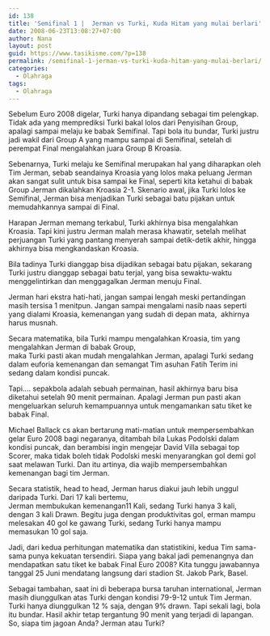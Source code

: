 ```yaml
---
id: 138
title: 'Semifinal 1 |  Jerman vs Turki, Kuda Hitam yang mulai berlari'
date: 2008-06-23T13:08:27+07:00
author: Nana
layout: post
guid: https://www.tasikisme.com/?p=138
permalink: /semifinal-1-jerman-vs-turki-kuda-hitam-yang-mulai-berlari/
categories:
  - Olahraga
tags:
  - Olahraga
---
```

Sebelum Euro 2008 digelar, Turki hanya dipandang sebagai tim pelengkap. Tidak ada yang memprediksi Turki bakal lolos dari Penyisihan Group, apalagi sampai melaju ke babak Semifinal. Tapi bola itu bundar, Turki justru jadi wakil dari Group A yang mampu sampai di Semifinal, setelah di perempat Final mengalahkan juara Group B Kroasia.

Sebenarnya, Turki melaju ke Semifinal merupakan hal yang diharapkan oleh Tim Jerman, sebab seandainya Kroasia yang lolos maka peluang Jerman akan sangat sulit untuk bisa sampai ke Final, seperti kita ketahui di babak Group Jerman dikalahkan Kroasia 2-1. Skenario awal, jika Turki lolos ke Semifinal, Jerman bisa menjadikan Turki sebagai batu pijakan untuk memudahkannya sampai di Final.

Harapan Jerman memang terkabul, Turki akhirnya bisa mengalahkan Kroasia. Tapi kini justru Jerman malah merasa khawatir, setelah melihat perjuangan Turki yang pantang menyerah sampai detik-detik akhir, hingga akhirnya bisa mengkandaskan Kroasia.

Bila tadinya Turki dianggap bisa dijadikan sebagai batu pijakan, sekarang Turki justru dianggap sebagai batu terjal, yang bisa sewaktu-waktu menggelintirkan dan menggagalkan Jerman menuju Final.

Jerman hari ekstra hati-hati, jangan sampai lengah meski pertandingan masih tersisa 1 menitpun. Jangan sampai mengalami nasib naas seperti yang dialami Kroasia, kemenangan yang sudah di depan mata,  akhirnya harus musnah.

Secara matematika, bila Turki mampu mengalahkan Kroasia, tim yang mengalahkan Jerman di babak Group,  
maka Turki pasti akan mudah mengalahkan Jerman, apalagi Turki sedang dalam euforia kemenangan dan semangat Tim asuhan Fatih Terim ini sedang dalam kondisi puncak.

Tapi…. sepakbola adalah sebuah permainan, hasil akhirnya baru bisa diketahui setelah 90 menit permainan. Apalagi Jerman pun pasti akan mengeluarkan seluruh kemampuannya untuk mengamankan satu tiket ke babak Final.

Michael Ballack cs akan bertarung mati-matian untuk mempersembahkan gelar Euro 2008 bagi negaranya, ditambah bila Lukas Podolski dalam kondisi puncak, dan berambisi ingin mengejar David Villa sebagai top Scorer, maka tidak boleh tidak Podolski meski menyarangkan gol demi gol saat melawan Turki. Dan itu artinya, dia wajib mempersembahkan kemenangan bagi tim Jerman.

Secara statistik, head to head, Jerman harus diakui jauh lebih unggul daripada Turki. Dari 17 kali bertemu,  
Jerman membukukan kemenangan11 Kali, sedang Turki hanya 3 kali, dengan 3 kali Drawn. Begitu juga dengan produktivitas gol, erman mampu melesakan 40 gol ke gawang Turki, sedang Turki hanya mampu memasukan 10 gol saja.

Jadi, dari kedua perhitungan matematika dan statistikini, kedua Tim sama-sama punya kekuatan tersendiri. Siapa yang bakal jadi pemenangnya dan mendapatkan satu tiket ke babak Final Euro 2008? Kita tunggu jawabannya tanggal 25 Juni mendatang langsung dari stadion St. Jakob Park, Basel.

Sebagai tambahan, saat ini di beberapa bursa taruhan international, Jerman masih diunggulkan atas Turki dengan kondisi 79-9-12 untuk Tim Jerman. Turki hanya diunggulkan 12 % saja, dengan 9% drawn. Tapi sekali lagi, bola itu bundar. Hasil akhir tetap tergantung 90 menit yang terjadi di lapangan. So, siapa tim jagoan Anda? Jerman atau Turki?